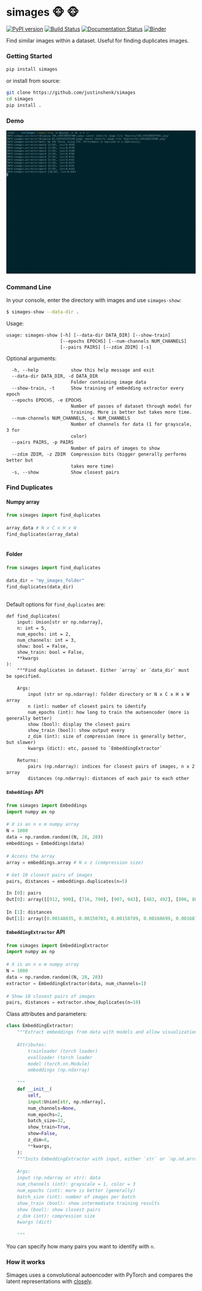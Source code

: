 # simages :monkey_face: :monkey_face:
[![PyPI version](https://badge.fury.io/py/simages.svg)](https://badge.fury.io/py/simages) [![Build Status](https://travis-ci.com/justinshenk/simages.svg?branch=master)](https://travis-ci.com/justinshenk/simages)  [![Documentation Status](https://readthedocs.org/projects/simages/badge/?version=latest)](https://simages.readthedocs.io/en/latest/?badge=latest)
       [![Binder](https://mybinder.org/badge_logo.svg)](https://mybinder.org/v2/gh/justinshenk/simages/master?filepath=demo.ipynb)

Find similar images within a dataset. Useful for finding duplicates images.

### Getting Started

```bash
pip install simages
```

or install from source:
```bash
git clone https://github.com/justinshenk/simages
cd simages
pip install .
```

### Demo

![simages_demo](images/simages_demo.gif)

### Command Line

In your console, enter the directory with images and use `simages-show`:

```bash
$ simages-show --data-dir .
```

Usage:

```
usage: simages-show [-h] [--data-dir DATA_DIR] [--show-train]
                    [--epochs EPOCHS] [--num-channels NUM_CHANNELS]
                    [--pairs PAIRS] [--zdim ZDIM] [-s]
```

Optional arguments:
```
  -h, --help            show this help message and exit
  --data-dir DATA_DIR, -d DATA_DIR
                        Folder containing image data
  --show-train, -t      Show training of embedding extractor every epoch
  --epochs EPOCHS, -e EPOCHS
                        Number of passes of dataset through model for
                        training. More is better but takes more time.
  --num-channels NUM_CHANNELS, -c NUM_CHANNELS
                        Number of channels for data (1 for grayscale, 3 for
                        color)
  --pairs PAIRS, -p PAIRS
                        Number of pairs of images to show
  --zdim ZDIM, -z ZDIM  Compression bits (bigger generally performs better but
                        takes more time)
  -s, --show            Show closest pairs

```

### Find Duplicates

#### Numpy array

```python
from simages import find_duplicates

array_data # N x C x H x W
find_duplicates(array_data)
 
```

#### Folder

```python
from simages import find_duplicates

data_dir = "my_images_folder"
find_duplicates(data_dir)
 
```

Default options for `find_duplicates` are:

```
def find_duplicates(
    input: Union[str or np.ndarray],
    n: int = 5,
    num_epochs: int = 2,
    num_channels: int = 3,
    show: bool = False,
    show_train: bool = False,
    **kwargs
):
    """Find duplicates in dataset. Either `array` or `data_dir` must be specified.

    Args:
        input (str or np.ndarray): folder directory or N x C x H x W array
        n (int): number of closest pairs to identify
        num_epochs (int): how long to train the autoencoder (more is generally better)
        show (bool): display the closest pairs
        show_train (bool): show output every
        z_dim (int): size of compression (more is generally better, but slower)
        kwargs (dict): etc, passed to `EmbeddingExtractor`

    Returns:
        pairs (np.ndarray): indices for closest pairs of images, n x 2 array
        distances (np.ndarray): distances of each pair to each other
```

#### `Embeddings` API

```python
from simages import Embeddings
import numpy as np

# X is an n x m numpy array
N = 1000
data = np.random.random((N, 28, 28))
embeddings = Embeddings(data)

# Access the array
array = embeddings.array # N x z (compression size)

# Get 10 closest pairs of images
pairs, distances = embeddings.duplicates(n=5)

```

```python
In [0]: pairs
Out[0]: array([[912, 990], [716, 790], [907, 943], [483, 492], [806, 883]])

In [1]: distances
Out[1]: array([0.00148035, 0.00150703, 0.00158789, 0.00168699, 0.00168721])
```

#### `EmbeddingExtractor` API

```python
from simages import EmbeddingExtractor
import numpy as np

# X is an n x m numpy array
N = 1000
data = np.random.random((N, 28, 28))
extractor = EmbeddingExtractor(data, num_channels=1)

# Show 10 closest pairs of images
pairs, distances = extractor.show_duplicates(n=10)

```

Class attributes and parameters:

```python
class EmbeddingExtractor:
    """Extract embeddings from data with models and allow visualization.

    Attributes:
        trainloader (torch loader)
        evalloader (torch loader
        model (torch.nn.Module)
        embeddings (np.ndarray)

    """
    def __init__(
        self,
        input:Union[str, np.ndarray],
        num_channels=None,
        num_epochs=2,
        batch_size=32,
        show_train=True,
        show=False,
        z_dim=8,
        **kwargs,
    ):
    """Inits EmbeddingExtractor with input, either `str` or `np.nd.array`, performs training and validation.
    
    Args:
    input (np.ndarray or str): data
    num_channels (int): grayscale = 1, color = 3
    num_epochs (int): more is better (generally)
    batch_size (int): number of images per batch
    show_train (bool): show intermediate training results
    show (bool): show closest pairs
    z_dim (int): compression size
    kwargs (dict)
    
    """

```

You can specify how many pairs you want to identify with `n`.
 
### How it works

Simages uses a convolutional autoencoder with PyTorch and compares the latent representations with [closely](https://github.com/justinshenk/closely).

